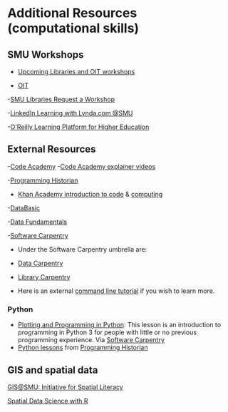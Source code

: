 
# Additional Resources (computational skills)

## SMU Workshops

- [Upcoming Libraries and OIT workshops](https://libcal.smu.edu/calendar/?cid=-1&t=g&d=0000-00-00&cal=-1&inc=0)

- [OIT](https://www.smu.edu/OIT/Training) 

-[SMU Libraries Request a Workshop](https://www.smu.edu/libraries/help/workshops)

-[LinkedIn Learning with Lynda.com @SMU](https://www.smu.edu/OIT/Services/LinkedIn)

-[O'Reilly Learning Platform for Higher Education](https://go.oreilly.com/southern-methodist)

## External Resources 

-[Code Academy](https://www.codecademy.com/) 
-[Code Academy explainer videos](https://www.youtube.com/@codeorg)

-[Programming Historian ](https://programminghistorian.org/)

- [Khan Academy introduction to code](https://www.khanacademy.org/computing/code-org) & [computing](https://www.khanacademy.org/computing)

-[DataBasic](https://databasic.io/en/)

-[Data Fundamentals](https://pow123.github.io/UWI-Mona/02-starting-with-data.html) 

-[Software Carpentry](https://software-carpentry.org/lessons/)

* Under the Software Carpentry umbrella are:
* [Data Carpentry](https://datacarpentry.org/lessons/)
* [Library Carpentry](https://librarycarpentry.org/lessons/)

* Here is an external [command line tutorial](https://ryanstutorials.net/linuxtutorial/) if you wish to learn more.


### Python
* [Plotting and Programming in Python](https://swcarpentry.github.io/python-novice-gapminder/): This lesson is an introduction to programming in Python 3 for people with little or no previous programming experience. Via [Software Carpentry](https://software-carpentry.org/lessons/)
* [Python lessons](https://programminghistorian.org/en/lessons/?topic=python) from [Programming Historian](https://programminghistorian.org/)

## GIS and spatial data

[GIS@SMU: Initiative for Spatial Literacy](https://www.smu.edu/Libraries/fondren/services/gis)

[Spatial Data Science with R](https://www.rspatial.org/)


  
